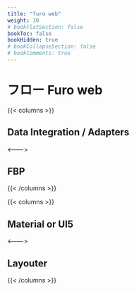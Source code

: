 ```yaml
---
title: "furo web"
weight: 10
# bookFlatSection: false
bookToc: false
bookHidden: true
# bookCollapseSection: false
# bookComments: true
---
```


# フロー Furo web


{{< columns >}}
## Data Integration / Adapters
<--->
## FBP
{{< /columns >}}

{{< columns >}}
## Material or UI5
<--->
## Layouter
{{< /columns >}}


